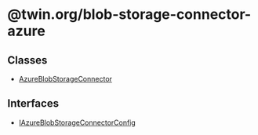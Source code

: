 # @twin.org/blob-storage-connector-azure

## Classes

- [AzureBlobStorageConnector](classes/AzureBlobStorageConnector.md)

## Interfaces

- [IAzureBlobStorageConnectorConfig](interfaces/IAzureBlobStorageConnectorConfig.md)
